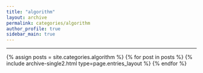 ```yaml
---
title: "algorithm"
layout: archive
permalink: categories/algorithm
author_profile: true
sidebar_main: true
---
```


***


{% assign posts = site.categories.algorithm %}
{% for post in posts %} {% include archive-single2.html type=page.entries_layout %} {% endfor %}
